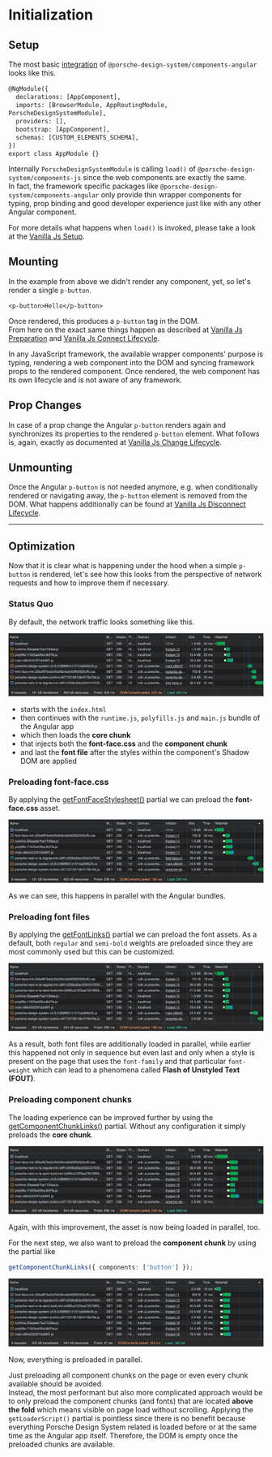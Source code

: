 # Initialization

<TableOfContents></TableOfContents>

## Setup

The most basic [integration](developing/angular/getting-started#integration) of
`@porsche-design-system/components-angular` looks like this.

<!-- prettier-ignore -->
```tsx
@NgModule({
  declarations: [AppComponent],
  imports: [BrowserModule, AppRoutingModule, PorscheDesignSystemModule],
  providers: [],
  bootstrap: [AppComponent],
  schemas: [CUSTOM_ELEMENTS_SCHEMA],
})
export class AppModule {}
```

Internally `PorscheDesignSystemModule` is calling `load()` of `@porsche-design-system/components-js` since the web
components are exactly the same.  
In fact, the framework specific packages like `@porsche-design-system/components-angular` only provide thin wrapper
components for typing, prop binding and good developer experience just like with any other Angular component.

For more details what happens when `load()` is invoked, please take a look at the
[Vanilla Js Setup](must-know/initialization/vanilla-js#setup).

## Mounting

In the example from above we didn't render any component, yet, so let's render a single `p-button`.

```tsx
<p-button>Hello</p-button>
```

Once rendered, this produces a `p-button` tag in the DOM.  
From here on the exact same things happen as described at
[Vanilla Js Preparation](must-know/initialization/vanilla-js#preparation) and
[Vanilla Js Connect Lifecycle](must-know/initialization/vanilla-js#connect-lifecycle).

<Notification heading="Important" heading-tag="h3" state="warning">
  In any JavaScript framework, the available wrapper components' purpose is typing, rendering a web component into the DOM and 
  syncing framework props to the rendered component. Once rendered, the web component has its own lifecycle and is not aware of any framework. 
</Notification>

## Prop Changes

In case of a prop change the Angular `p-button` renders again and synchronizes its properties to the rendered `p-button`
element. What follows is, again, exactly as documented at
[Vanilla Js Change Lifecycle](must-know/initialization/vanilla-js#change-lifecycle).

## Unmounting

Once the Angular `p-button` is not needed anymore, e.g. when conditionally rendered or navigating away, the `p-button`
element is removed from the DOM. What happens additionally can be found at
[Vanilla Js Disconnect Lifecycle](must-know/initialization/vanilla-js#disconnect-lifecycle).

---

## Optimization

Now that it is clear what is happening under the hood when a simple `p-button` is rendered, let's see how this looks
from the perspective of network requests and how to improve them if necessary.

### Status Quo

By default, the network traffic looks something like this.

![Loading Behavior Angular 01](../../../assets/loading-behavior-angular-01.jpg)

- starts with the `index.html`
- then continues with the `runtime.js`, `polyfills.js` and `main.js` bundle of the Angular app
- which then loads the **core chunk**
- that injects both the **font-face.css** and the **component chunk**
- and last the **font file** after the styles within the component's Shadow DOM are applied

### Preloading font-face.css

By applying the [getFontFaceStylesheet()](partials/font-face-stylesheet) partial we can preload the **font-face.css**
asset.

![Loading Behavior Angular 02](../../../assets/loading-behavior-angular-02.jpg)

As we can see, this happens in parallel with the Angular bundles.

### Preloading font files

By applying the [getFontLinks()](partials/font-links) partial we can preload the font assets. As a default, both
`regular` and `semi-bold` weights are preloaded since they are most commonly used but this can be customized.

![Loading Behavior Angular 03](../../../assets/loading-behavior-angular-03.jpg)

As a result, both font files are additionally loaded in parallel, while earlier this happened not only in sequence but
even last and only when a style is present on the page that uses the `font-family` and that particular `font-weight`
which can lead to a phenomena called **Flash of Unstyled Text (FOUT)**.

### Preloading component chunks

The loading experience can be improved further by using the [getComponentChunkLinks()](partials/component-chunk-links)
partial. Without any configuration it simply preloads the **core chunk**.

![Loading Behavior Angular 04](../../../assets/loading-behavior-angular-04.jpg)

Again, with this improvement, the asset is now being loaded in parallel, too.

For the next step, we also want to preload the **component chunk** by using the partial like

```ts
getComponentChunkLinks({ components: ['button'] });
```

![Loading Behavior Angular 05](../../../assets/loading-behavior-angular-05.jpg)

Now, everything is preloaded in parallel.

<Notification heading="Hint" heading-tag="h4" state="warning">
  Just preloading all component chunks on the page or even every chunk available should be avoided.<br>
  Instead, the most performant but also more complicated approach would be to only preload the component chunks
  (and fonts) that are located <strong>above the fold</strong> which means visible on page load without scrolling.
</Notification>

<Notification heading="Conclusion" heading-tag="h4" state="warning">
  Applying the <code>getLoaderScript()</code> partial is pointless since there is no benefit because 
  everything Porsche Design System related is loaded before or at the same time as the Angular app itself. Therefore, the DOM is empty 
  once the preloaded chunks are available.
</Notification>
